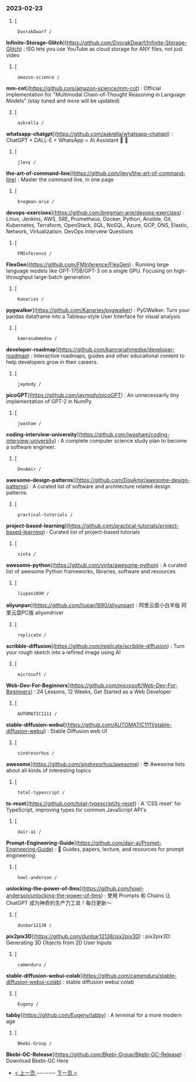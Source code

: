 ### 2023-02-23 
1. [
    

        DvorakDwarf /
**Infinite-Storage-Glitch**](https://github.com/DvorakDwarf/Infinite-Storage-Glitch) : ISG lets you use YouTube as cloud storage for ANY files, not just video
1. [
    

        amazon-science /
**mm-cot**](https://github.com/amazon-science/mm-cot) : Official implementation for "Multimodal Chain-of-Thought Reasoning in Language Models" (stay tuned and more will be updated)
1. [
    

        askrella /
**whatsapp-chatgpt**](https://github.com/askrella/whatsapp-chatgpt) : ChatGPT + DALL-E + WhatsApp = AI Assistant 🚀 🤖
1. [
    

        jlevy /
**the-art-of-command-line**](https://github.com/jlevy/the-art-of-command-line) : Master the command line, in one page
1. [
    

        bregman-arie /
**devops-exercises**](https://github.com/bregman-arie/devops-exercises) : Linux, Jenkins, AWS, SRE, Prometheus, Docker, Python, Ansible, Git, Kubernetes, Terraform, OpenStack, SQL, NoSQL, Azure, GCP, DNS, Elastic, Network, Virtualization. DevOps Interview Questions
1. [
    

        FMInference /
**FlexGen**](https://github.com/FMInference/FlexGen) : Running large language models like OPT-175B/GPT-3 on a single GPU. Focusing on high-throughput large-batch generation.
1. [
    

        Kanaries /
**pygwalker**](https://github.com/Kanaries/pygwalker) : PyGWalker: Turn your pandas dataframe into a Tableau-style User Interface for visual analysis
1. [
    

        kamranahmedse /
**developer-roadmap**](https://github.com/kamranahmedse/developer-roadmap) : Interactive roadmaps, guides and other educational content to help developers grow in their careers.
1. [
    

        jaymody /
**picoGPT**](https://github.com/jaymody/picoGPT) : An unnecessarily tiny implementation of GPT-2 in NumPy.
1. [
    

        jwasham /
**coding-interview-university**](https://github.com/jwasham/coding-interview-university) : A complete computer science study plan to become a software engineer.
1. [
    

        DovAmir /
**awesome-design-patterns**](https://github.com/DovAmir/awesome-design-patterns) : A curated list of software and architecture related design patterns.
1. [
    

        practical-tutorials /
**project-based-learning**](https://github.com/practical-tutorials/project-based-learning) : Curated list of project-based tutorials
1. [
    

        vinta /
**awesome-python**](https://github.com/vinta/awesome-python) : A curated list of awesome Python frameworks, libraries, software and resources
1. [
    

        liupan1890 /
**aliyunpan**](https://github.com/liupan1890/aliyunpan) : 阿里云盘小白羊版 阿里云盘PC版 aliyundriver
1. [
    

        replicate /
**scribble-diffusion**](https://github.com/replicate/scribble-diffusion) : Turn your rough sketch into a refined image using AI
1. [
    

        microsoft /
**Web-Dev-For-Beginners**](https://github.com/microsoft/Web-Dev-For-Beginners) : 24 Lessons, 12 Weeks, Get Started as a Web Developer
1. [
    

        AUTOMATIC1111 /
**stable-diffusion-webui**](https://github.com/AUTOMATIC1111/stable-diffusion-webui) : Stable Diffusion web UI
1. [
    

        sindresorhus /
**awesome**](https://github.com/sindresorhus/awesome) : 😎 Awesome lists about all kinds of interesting topics
1. [
    

        total-typescript /
**ts-reset**](https://github.com/total-typescript/ts-reset) : A 'CSS reset' for TypeScript, improving types for common JavaScript API's
1. [
    

        dair-ai /
**Prompt-Engineering-Guide**](https://github.com/dair-ai/Prompt-Engineering-Guide) : 🐙 Guides, papers, lecture, and resources for prompt engineering
1. [
    

        howl-anderson /
**unlocking-the-power-of-llms**](https://github.com/howl-anderson/unlocking-the-power-of-llms) : 使用 Prompts 和 Chains 让 ChatGPT 成为神奇的生产力工具！每日更新～
1. [
    

        dunbar12138 /
**pix2pix3D**](https://github.com/dunbar12138/pix2pix3D) : pix2pix3D: Generating 3D Objects from 2D User Inputs
1. [
    

        camenduru /
**stable-diffusion-webui-colab**](https://github.com/camenduru/stable-diffusion-webui-colab) : stable diffusion webui colab
1. [
    

        Eugeny /
**tabby**](https://github.com/Eugeny/tabby) : A terminal for a more modern age
1. [
    

        Bkebi-Group /
**Bkebi-GC-Release**](https://github.com/Bkebi-Group/Bkebi-GC-Release) : Download Bkebi-GC Here 

- [ < 上一页 ](https://github.com/able8/github-trending-daily-record/blob/master/2023-02-22.md) -------- [ 下一页 > ](https://github.com/able8/github-trending-daily-record/blob/master/2023-02-24.md)